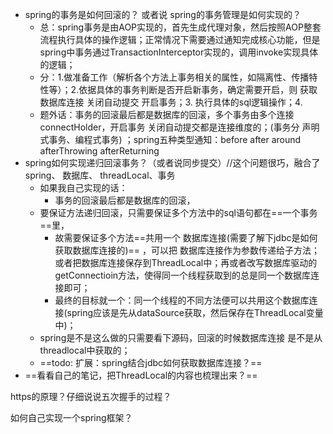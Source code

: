 - spring的事务是如何回滚的？    或者说  spring的事务管理是如何实现的？
  - 总：spring事务是由AOP实现的，首先生成代理对象，然后按照AOP整套流程执行具体的操作逻辑；正常情况下需要通过通知完成核心功能，但是spring中事务通过TransactionInterceptor实现的，调用invoke实现具体的逻辑；
  - 分：1.做准备工作（解析各个方法上事务相关的属性，如隔离性、传播特性等）；2.依据具体的事务判断是否开启新事务，确定需要开启，则 获取数据库连接 关闭自动提交 开启事务；3. 执行具体的sql逻辑操作；4.
  -  题外话：事务的回滚最后都是数据库的回滚，多个事务由多个连接 connectHolder，开启事务 关闭自动提交都是连接维度的；(事务分 声明式事务、编程式事务) ；spring五种类型通知：before after around  afterThrowing afterReturning
- spring如何实现递归回滚事务？（或者说同步提交）//这个问题很巧，融合了 spring、 数据库、  threadLocal、事务
  - 如果我自己实现的话：
    - 事务的回滚最后都是数据库的回滚，
  - 要保证方法递归回滚，只需要保证多个方法中的sql语句都在==一个事务==里，
    - 故需要保证多个方法==共用一个   数据库连接(需要了解下jdbc是如何获取数据库连接的)== ，可以把 数据库连接作为参数传递给子方法；或者把数据库连接保存到ThreadLocal中；再或者改写数据库驱动的getConnectioin方法，使得同一个线程获取到的总是同一个数据库连接即可；
    - 最终的目标就一个：同一个线程的不同方法便可以共用这个数据库连接(spring应该是先从dataSource获取，然后保存在ThreadLocal变量中)；
  - spring是不是这么做的只需要看下源码，回滚的时候数据库连接 是不是从threadlocal中获取的；
  - ==todo:  扩展：spring结合jdbc如何获取数据库连接？==
- ==看看自己的笔记，把ThreadLocal的内容也梳理出来？==



https的原理？仔细说说五次握手的过程？



如何自己实现一个spring框架？



